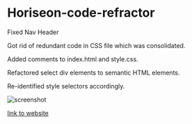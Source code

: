 # Horiseon-code-refractor
Fixed Nav Header

Got rid of redundant code in CSS file which was consolidated.

Added comments to index.html and style.css.

Refactored select div elements to semantic HTML elements.

Re-identified style selectors accordingly.

![screenshot](./assets/images/screenshot1.png)

[link to website](https://kjgolf9.github.io/Horiseon-code-refractor/)
